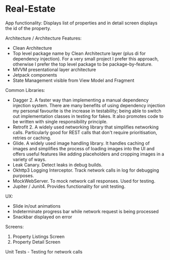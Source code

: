 # Real-Estate

App functionality:
Displays list of properties and in detail screen displays the id of the property.

Architecture / Architecture Features:
- Clean Architecture
- Top level package name by Clean Architecture layer (plus di for dependency injection). For a very small project I prefer this approach, otherwise I prefer the top level package to be package-by-feature.
- MVVM presentational layer architecture
- Jetpack components
- State Management visible from View Model and Fragment

Common Libraries:
- Dagger 2. A faster way than implementing a manual dependency injection system. There are many benefits of using dependency injection my personal favourite is the increase in testability; being able to switch out implementation classes in testing for fakes. It also promotes code to be written with single responsibility principle. 
- Retrofit 2. A widely used networking library that simplifies networking calls. Particularly good for REST calls that don't require prioritisation, retries or caching. 
- Glide. A widely used image handling library. It handles caching of images and simplifies the process of loading images into the UI and offers useful features like adding placeholders and cropping images in a variety of ways.
- Leak Canary. Detect leaks in debug builds. 
- Okhttp3 Logging Interceptor. Track network calls in log for debugging purposes. 
- MockWebServer. To mock network call responses. Used for testing.
- Jupiter / Junit4. Provides functionality for unit testing.

UX:
- Slide in/out animations
- Indeterminate progress bar while network request is being processed
- Snackbar displayed on error

Screens:
1. Property Listings Screen
2. Property Detail Screen

Unit Tests - Testing for network calls
